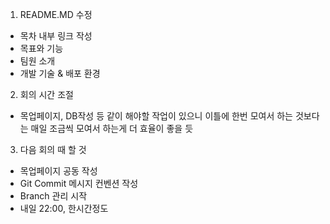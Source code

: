 
1. README.MD 수정
  - 목차 내부 링크 작성
  - 목표와 기능
  - 팀원 소개
  - 개발 기술 & 배포 환경

2. 회의 시간 조절
  - 목업페이지, DB작성 등 같이 해야할 작업이 있으니 이틀에 한번 모여서 하는 것보다는 매일 조금씩 모여서 하는게 더 효율이 좋을 듯

3. 다음 회의 때 할 것
  - 목업페이지 공동 작성
  - Git Commit 메시지 컨벤션 작성
  - Branch 관리 시작
  - 내일 22:00, 한시간정도